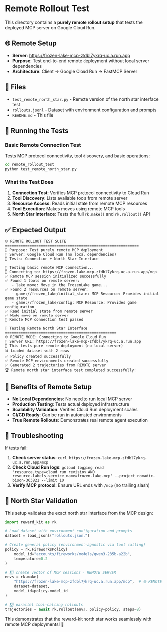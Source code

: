 # Remote Rollout Test

This directory contains a **purely remote rollout setup** that tests the deployed MCP server on Google Cloud Run.

## 🌐 Remote Setup

- **Server**: https://frozen-lake-mcp-zfdbl7ykrq-uc.a.run.app
- **Purpose**: Test end-to-end remote deployment without local server dependencies
- **Architecture**: Client → Google Cloud Run → FastMCP Server

## 📁 Files

- `test_remote_north_star.py` - Remote version of the north star interface test
- `rollouts.jsonl` - Dataset with environment configuration and prompts
- `README.md` - This file

## 🚀 Running the Tests

### Basic Remote Connection Test
Tests MCP protocol connectivity, tool discovery, and basic operations:
```bash
cd remote_rollout_test
python test_remote_north_star.py
```

### What the Test Does

1. **Connection Test**: Verifies MCP protocol connectivity to Cloud Run
2. **Tool Discovery**: Lists available tools from remote server
3. **Resource Access**: Reads initial state from remote MCP resources
4. **Tool Execution**: Makes moves using remote MCP tools
5. **North Star Interface**: Tests the full `rk.make()` and `rk.rollout()` API

## ✅ Expected Output

```
🌐 REMOTE ROLLOUT TEST SUITE
============================================================
🎯 Purpose: Test purely remote MCP deployment
📡 Server: Google Cloud Run (no local dependencies)
🧪 Tests: Connection + North Star Interface

🔌 Testing basic remote MCP connection...
📡 Connecting to: https://frozen-lake-mcp-zfdbl7ykrq-uc.a.run.app/mcp
✅ Remote MCP session initialized successfully
✅ Found 1 tools on remote server:
   - lake_move: Move in the FrozenLake game...
✅ Found 2 resources on remote server:
   - game://frozen_lake/initial_state: MCP Resource: Provides initial game state
   - game://frozen_lake/config: MCP Resource: Provides game configuration
✅ Read initial state from remote server
✅ Made move on remote server
🎉 Remote MCP connection test passed!

🌟 Testing Remote North Star Interface
==================================================
🌐 REMOTE MODE: Connecting to Google Cloud Run
📡 Server URL: https://frozen-lake-mcp-zfdbl7ykrq-uc.a.run.app
🚀 This tests pure remote deployment (no local server)
📊 Loaded dataset with 2 rows
✅ Policy created successfully
✅ Remote MCP environments created successfully
✅ Generated 2 trajectories from REMOTE server
🏆 Remote north star interface test completed successfully!
```

## 🎯 Benefits of Remote Setup

- **No Local Dependencies**: No need to run local MCP server
- **Production Testing**: Tests actual deployed infrastructure
- **Scalability Validation**: Verifies Cloud Run deployment scales
- **CI/CD Ready**: Can be run in automated environments
- **True Remote Rollouts**: Demonstrates real remote agent execution

## 🔧 Troubleshooting

If tests fail:

1. **Check server status**: `curl https://frozen-lake-mcp-zfdbl7ykrq-uc.a.run.app/mcp`
2. **Check Cloud Run logs**: `gcloud logging read 'resource.type=cloud_run_revision AND resource.labels.service_name=frozen-lake-mcp' --project nomadic-bison-363821 --limit 10`
3. **Verify MCP protocol**: Ensure URL ends with `/mcp` (no trailing slash)

## 🌟 North Star Validation

This setup validates the exact north star interface from the MCP design:

```python
import reward_kit as rk

# Load dataset with environment configuration and prompts
dataset = load_jsonl("rollouts.jsonl")

# Create general policy (environment-agnostic via tool calling)
policy = rk.FireworksPolicy(
    model_id="accounts/fireworks/models/qwen3-235b-a22b",
    temperature=0.2
)

# 1️⃣ create vector of MCP sessions - REMOTE SERVER
envs = rk.make(
    "https://frozen-lake-mcp-zfdbl7ykrq-uc.a.run.app/mcp",  # 🌐 REMOTE URL
    dataset=dataset,
    model_id=policy.model_id
)

# 2️⃣ parallel tool-calling rollouts
trajectories = await rk.rollout(envs, policy=policy, steps=8)
```

This demonstrates that the reward-kit north star works seamlessly with remote MCP deployments! 🎉
